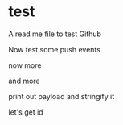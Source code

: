 # test

A read me file to test Github

Now test some push events

now more

and more

print out payload
and stringify it 

let's get id
